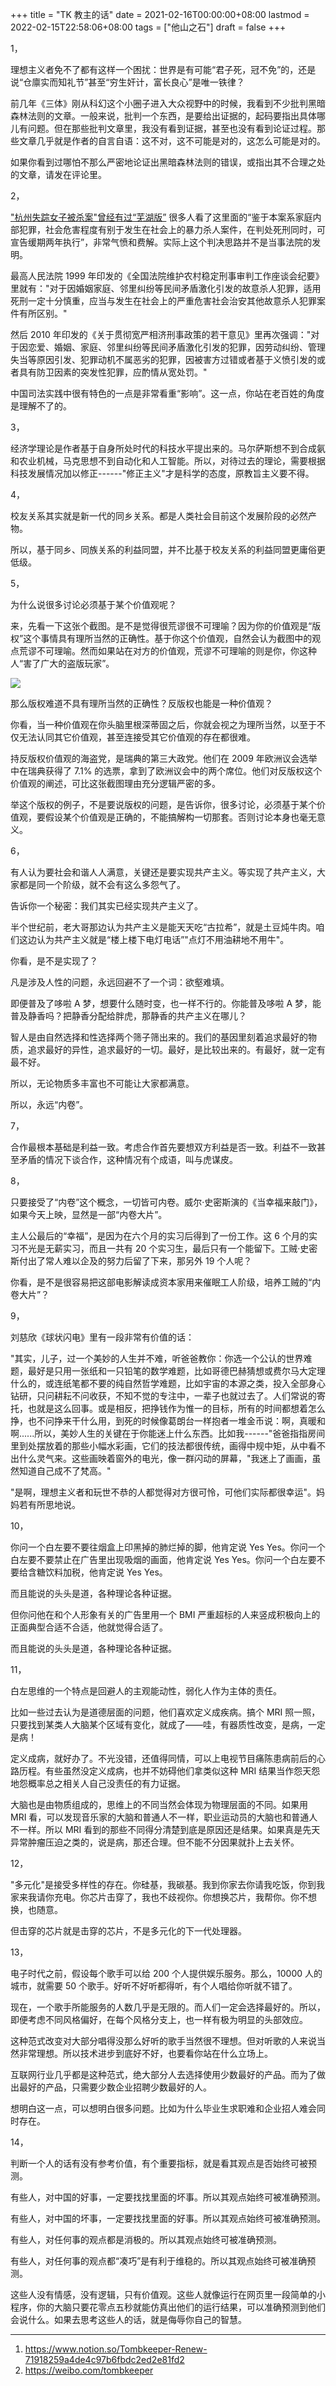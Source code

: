 +++
title = "TK 教主的话"
date = 2021-02-16T00:00:00+08:00
lastmod = 2022-02-15T22:58:06+08:00
tags = ["他山之石"]
draft = false
+++

1，

理想主义者免不了都有这样一个困扰：世界是有可能“君子死，冠不免”的，还是说“仓廪实而知礼节”甚至“穷生奸计，富长良心”是唯一铁律？

前几年《三体》刚从科幻这个小圈子进入大众视野中的时候，我看到不少批判黑暗森林法则的文章。一般来说，批判一个东西，是要给出证据的，起码要指出具体哪儿有问题。但在那些批判文章里，我没有看到证据，甚至也没有看到论证过程。那些文章几乎就是作者的自言自语：这不对，这不可能是对的，这怎么可能是对的。

如果你看到过哪怕不那么严密地论证出黑暗森林法则的错误，或指出其不合理之处的文章，请发在评论里。

2，

["杭州失踪女子被杀案"曾经有过“芜湖版”](https://www.sohu.com/a/409682454_119705) 很多人看了这里面的“鉴于本案系家庭内部犯罪，社会危害程度有别于发生在社会上的暴力杀人案件，在判处死刑同时，可宣告缓期两年执行”，非常气愤和费解。实际上这个判决思路并不是当事法院的发明。

最高人民法院 1999 年印发的《全国法院维护农村稳定刑事审判工作座谈会纪要》里就有："对于因婚姻家庭、邻里纠纷等民间矛盾激化引发的故意杀人犯罪，适用死刑一定十分慎重，应当与发生在社会上的严重危害社会治安其他故意杀人犯罪案件有所区别。"

然后 2010 年印发的《关于贯彻宽严相济刑事政策的若干意见》里再次强调："对于因恋爱、婚姻、家庭、邻里纠纷等民间矛盾激化引发的犯罪，因劳动纠纷、管理失当等原因引发、犯罪动机不属恶劣的犯罪，因被害方过错或者基于义愤引发的或者具有防卫因素的突发性犯罪，应酌情从宽处罚。"

中国司法实践中很有特色的一点是非常看重“影响”。这一点，你站在老百姓的角度是理解不了的。

3，

经济学理论是作者基于自身所处时代的科技水平提出来的。马尔萨斯想不到合成氨和农业机械，马克思想不到自动化和人工智能。所以，对待过去的理论，需要根据科技发展情况加以修正------"修正主义"才是科学的态度，原教旨主义要不得。

4，

校友关系其实就是新一代的同乡关系。都是人类社会目前这个发展阶段的必然产物。

所以，基于同乡、同族关系的利益同盟，并不比基于校友关系的利益同盟更庸俗更低级。

5，

为什么说很多讨论必须基于某个价值观呢？

来，先看一下这张个截图。是不是觉得很荒谬很不可理喻？因为你的价值观是“版权”这个事情具有理所当然的正确性。基于你这个价值观，自然会认为截图中的观点荒谬不可理喻。然而如果站在对方的价值观，荒谬不可理喻的则是你，你这种人“害了广大的盗版玩家”。

![](/tombkeeper-de-words.png "")

那么版权难道不具有理所当然的正确性？反版权也能是一种价值观？

你看，当一种价值观在你头脑里根深蒂固之后，你就会视之为理所当然，以至于不仅无法认同其它价值观，甚至连接受其它价值观的存在都很难。

持反版权价值观的海盗党，是瑞典的第三大政党。他们在 2009 年欧洲议会选举中在瑞典获得了 7.1% 的选票，拿到了欧洲议会中的两个席位。他们对反版权这个价值观的阐述，可比这张截图理由充分逻辑严密的多。

举这个版权的例子，不是要说版权的问题，是告诉你，很多讨论，必须基于某个价值观，要假设某个价值观是正确的，不能搞解构一切那套。否则讨论本身也毫无意义。

6，

有人认为要社会和谐人人满意，关键还是要实现共产主义。等实现了共产主义，大家都是同一个阶级，就不会有这么多怨气了。

告诉你一个秘密：我们其实已经实现共产主义了。

半个世纪前，老大哥那边认为共产主义是能天天吃“古拉希”，就是土豆炖牛肉。咱们这边认为共产主义就是“楼上楼下电灯电话”"点灯不用油耕地不用牛"。

你看，是不是实现了？

凡是涉及人性的问题，永远回避不了一个词：欲壑难填。

即便普及了哆啦 A 梦，想要什么随时变，也一样不行的。你能普及哆啦 A 梦，能普及静香吗？把静香分配给胖虎，那静香的共产主义在哪儿？

智人是由自然选择和性选择两个筛子筛出来的。我们的基因里刻着追求最好的物质，追求最好的异性，追求最好的一切。最好，是比较出来的。有最好，就一定有最不好。

所以，无论物质多丰富也不可能让大家都满意。

所以，永远“内卷”。

7，

合作最根本基础是利益一致。考虑合作首先要想双方利益是否一致。利益不一致甚至矛盾的情况下谈合作，这种情况有个成语，叫与虎谋皮。

8，

只要接受了“内卷”这个概念，一切皆可内卷。威尔·史密斯演的《当幸福来敲门》，如果今天上映，显然是一部“内卷大片”。

主人公最后的“幸福”，是因为在六个月的实习后得到了一份工作。这 6 个月的实习不光是无薪实习，而且一共有 20 个实习生，最后只有一个能留下。工贼·史密斯付出了常人难以企及的努力后留了下来，那另外 19 个人呢？

你看，是不是很容易把这部电影解读成资本家用来催眠工人阶级，培养工贼的“内卷大片”？

9，

刘慈欣《球状闪电》里有一段非常有价值的话：

"其实，儿子，过一个美妙的人生并不难，听爸爸教你：你选一个公认的世界难题，最好是只用一张纸和一只铅笔的数学难题，比如哥德巴赫猜想或费尔马大定理什么的，或连纸笔都不要的纯自然哲学难题，比如宇宙的本源之类，投入全部身心钻研，只问耕耘不问收获，不知不觉的专注中，一辈子也就过去了。人们常说的寄托，也就是这么回事。或是相反，把挣钱作为惟一的目标，所有的时间都想着怎么挣，也不问挣来干什么用，到死的时候像葛朗台一样抱者一堆金币说：啊，真暖和啊......所以，美妙人生的关键在于你能迷上什么东西。比如我------"爸爸指指房间里到处摆放着的那些小幅水彩画，它们的技法都很传统，画得中规中矩，从中看不出什么灵气来。这些画映着窗外的电光，像一群闪动的屏幕，"我迷上了画画，虽然知道自己成不了梵高。"

"是啊，理想主义者和玩世不恭的人都觉得对方很可怜，可他们实际都很幸运"。妈妈若有所思地说。

10，

你问一个白左要不要往烟盒上印黑掉的肺烂掉的脚，他肯定说 Yes Yes。你问一个白左要不要禁止在广告里出现吸烟的画面，他肯定说 Yes Yes。你问一个白左要不要给含糖饮料加税，他肯定说 Yes Yes。

而且能说的头头是道，各种理论各种证据。

但你问他在和个人形象有关的广告里用一个 BMI 严重超标的人来竖成积极向上的正面典型合适不合适，他就觉得合适了。

而且能说的头头是道，各种理论各种证据。

11，

白左思维的一个特点是回避人的主观能动性，弱化人作为主体的责任。

比如一些过去认为是道德层面的问题，他们喜欢定义成疾病。搞个 MRI 照一照，只要找到某类人大脑某个区域有变化，就成了——哇，有器质性改变，是病，一定是病！

定义成病，就好办了。不光没错，还值得同情，可以上电视节目痛陈患病前后的心路历程。有些虽然没定义成病，也并不妨碍他们拿类似这种 MRI 结果当作怨天怨地怨概率总之相关人自己没责任的有力证据。

大脑也是由物质组成的，思维上的不同当然会体现为物理层面的不同。如果用 MRI 看，可以发现音乐家的大脑和普通人不一样，职业运动员的大脑也和普通人不一样。所以 MRI 看到的那些不同得分清楚到底是原因还是结果。如果真是先天异常肿瘤压迫之类的，说是病，那还合理。但不能不分因果就扑上去关怀。

12，

"多元化"是接受多样性的存在。你硅基，我碳基。我到你家去你请我吃饭，你到我家来我请你充电。你芯片击穿了，我也不歧视你。你想换芯片，我帮你。你不想换，也随意。

但击穿的芯片就是击穿的芯片，不是多元化的下一代处理器。

13，

电子时代之前，假设每个歌手可以给 200 个人提供娱乐服务。那么，10000 人的城市，就需要 50 个歌手。好听不好听都得听，有个人唱给你听就不错了。

现在，一个歌手所能服务的人数几乎是无限的。而人们一定会选择最好的。所以，即便考虑不同风格偏好，在每个风格分支上，也一样有极为明显的头部效应。

这种范式改变对大部分唱得没那么好听的歌手当然很不理想。但对听歌的人来说当然非常理想。所以技术进步到底好不好，也要看你站在什么立场上。

互联网行业几乎都是这种范式，绝大部分人去选择使用少数最好的产品。而为了做出最好的产品，只需要少数企业招聘少数最好的人。

想明白这一点，可以想明白很多问题。比如为什么毕业生求职难和企业招人难会同时存在。

14，

判断一个人的话有没有参考价值，有个重要指标，就是看其观点是否始终可被预测。

有些人，对中国的好事，一定要找找里面的坏事。所以其观点始终可被准确预测。

有些人，对中国的坏事，一定要找找里面的好事。所以其观点始终可被准确预测。

有些人，对任何事的观点都是消极的。所以其观点始终可被准确预测。

有些人，对任何事的观点都“凑巧”是有利于维稳的。所以其观点始终可被准确预测。

这些人没有情感，没有逻辑，只有价值观。这些人就像运行在网页里一段简单的小程序，你的大脑只要花零点五秒就能仿真出他们的运行结果，可以准确预测到他们会说什么。如果去思考这些人的话，就是侮辱你自己的智慧。

---

1.  <https://www.notion.so/Tombkeeper-Renew-71918259a4de4c97b6fbdc2ed2e81fd2>
2.  <https://weibo.com/tombkeeper>